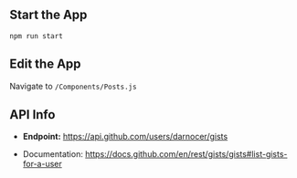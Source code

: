 ## Start the App

`npm run start`

## Edit the App

Navigate to `/Components/Posts.js`

## API Info

- **Endpoint:** https://api.github.com/users/darnocer/gists

- Documentation: https://docs.github.com/en/rest/gists/gists#list-gists-for-a-user
